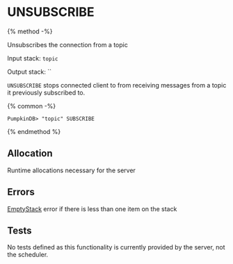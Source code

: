 # UNSUBSCRIBE

{% method -%}

Unsubscribes the connection from a topic

Input stack: `topic`

Output stack: ``

`UNSUBSCRIBE` stops connected client to from receiving messages from a
topic it previously subscribed to.

{% common -%}

```
PumpkinDB> "topic" SUBSCRIBE
```

{% endmethod %}

## Allocation

Runtime allocations necessary for the server  

## Errors

[EmptyStack](./errors/EmptyStack.md) error if there is less than one item on the stack

## Tests

No tests defined as this functionality is currently provided by the server,
not the scheduler.
